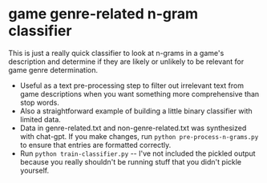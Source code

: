 # game genre-related n-gram classifier
This is just a really quick classifier to look at n-grams in a game's description and determine if they are likely or unlikely to be relevant for game genre determination. 

- Useful as a text pre-processing step to filter out irrelevant text from game descriptions when you want something more comprehensive than stop words.
- Also a straightforward example of building a little binary classifier with limited data.
- Data in genre-related.txt and non-genre-related.txt was synthesized with chat-gpt. If you make changes, run `python pre-process-n-grams.py` to ensure that entries are formatted correctly.
- Run `python train-classifier.py` -- I've not included the pickled output because you really shouldn't be running stuff that you didn't pickle yourself.
